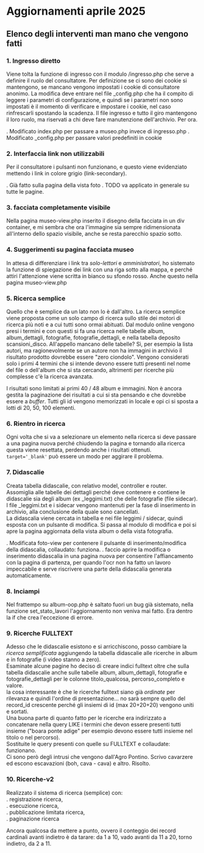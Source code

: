 # Aggiornamenti aprile 2025

## Elenco degli interventi man mano che vengono fatti

### 1. Ingresso diretto

Viene tolta la funzione di ingresso con il modulo /ingresso.php che serve a definire
il ruolo del consultatore. Per definizione se ci sono dei cookie si mantengono,
se mancano vengono impostati i cookie di consultatore anonimo.
La modifica deve entrare nel file _config.php che ha il compito di leggere
i parametri di configurazione, e quindi se i parametri non sono impostati
è il momento di verificare e impostare i cookie, nel caso rinfrescarli spostando la scadenza.
Il file ingresso e tutto il giro mantengono il loro ruolo, ma riservati a chi
deve fare manutenzione dell'archivio. Per ora.

. Modificato index.php per passare a museo.php invece di ingresso.php
. Modificato _config.php per passare valori predefiniti in cookie

### 2. Interfaccia link non utilizzabili

Per il consultatore i pulsanti non funzionano, e questo viene
evidenziato mettendo i link in colore grigio (link-secondary).

. Già fatto sulla pagina della vista foto
. TODO va applicato in generale su tutte le pagine.

### 3. facciata completamente visibile

Nella pagina museo-view.php inserito il disegno della facciata in un div container,
e mi sembra che ora l'immagine sia sempre ridimensionata all'interno dello
spazio visibile, anche se resta parecchio spazio sotto.

### 4. Suggerimenti su pagina facciata museo

In attesa di differenziare i link tra *solo-lettori* e *amministratori*,
ho sistemato la funzione di spiegazione dei link con una riga sotto alla mappa,
e perché attiri l'attenzione viene scritta in bianco su sfondo rosso.
Anche questo nella pagina museo-view.php

### 5. Ricerca semplice

Quello che è semplice da un lato non lo è dall'altro. La ricerca semplice
viene proposta come un solo campo di ricerca sullo stile dei motori di ricerca
più noti e a cui tutti sono ormai abituati.
Dal modulo online vengono presi i termini e con questi si fa una ricerca nelle tabelle album, album_dettagli, fotografie, fotografie_dettagli, e nella tabella deposito scansioni_disco. All'appello mancano delle tabelle? Sì, per esempio la lista autori, ma ragionevolmente se un autore non ha immagini in archivio il risultato prodotto dovrebbe essere "zero ciondolo".
Vengono considerati solo i primi 4 termini che si intende devono
essere tutti presenti nel nome del file o dell'album che si sta cercando,
altrimenti per ricerche più complesse c'è la ricerca avanzata.

I risultati sono limitati ai primi 40 / 48 album e immagini. Non è ancora
gestita la paginazione dei risultati a cui si sta pensando e che
dovrebbe essere a *buffer*. Tutti gli id vengono memorizzati in locale e opi ci si sposta a lotti di 20, 50, 100 elementi.

### 6. Rientro in ricerca

Ogni volta che si va a selezionare un elemento nella ricerca si deve passare
a una pagina nuova perché chiudendo la pagina e tornando alla ricerca questa
viene resettata, perdendo anche i risultati ottenuti.  
`target='_blank'` può essere un modo per aggirare il problema.

### 7. Didascalie

Creata tabella didascalie, con relativo model, controller e router.  
Assomiglia alle tabelle dei dettagli perché deve contenere e contiene
le didascalie sia degli album (ex \_leggimi.txt) che delle fotografie (file sidecar).  
I file \_leggimi.txt e i sidecar vengono mantenuti per la fase di inserimento
in archivio, alla conclusione della quale sono cancellati.  
La didascalia viene cercata in tabella e nei file leggimi /
sidecar, quindi esposta con un pulsante di modifica.
Si passa al modulo di modifica e poi si apre la pagina aggiornata
della vista album o della vista fotografia.

. Modificata foto-view per contenere il pulsante di inserimento/modifica della didascalia,
collaudato: funziona.
. faccio aprire la modifica o inserimento didascalia in una pagina nuova per
consentire l'affiancamento con la pagina di partenza, per quando l'ocr
non ha fatto un lavoro impeccabile e serve riscrivere una parte della didascalia
generata automaticamente.

### 8. Inciampi

Nel frattempo su album-oop.php è saltato fuori un bug
già sistemato, nella funzione set_stato_lavori l'aggiornamento
non veniva mai fatto. Era dentro la if che crea l'eccezione di errore.

### 9. Ricerche FULLTEXT

Adesso che le didascalie esistono e si arricchiscono, posso cambiare la *ricerca semplificata* aggiungendo la tabella didascalie alle ricerche in album e in fotografie (i video stanno a zero).  
Esaminate alcune pagine ho deciso di creare indici fulltext oltre che sulla tabella didascalie anche sulle tabelle album, album_dettagli, fotografie e fotografie_dettagli per le colonne titolo_qualcosa, percorso_completo e valore.  
la cosa interessante è che le ricerche fulltext siano già *ordinate* per rilevanza e quindi l'ordine di presentazione... no sarà sempre quello del record_id crescente perché gli insiemi di id (max 20+20+20) vengono uniti e sortati.  
Una buona parte di quanto fatto per le ricerche era indirizzato a concatenare nella query LIKE i termini che devon essere presenti tutti insieme ("boara ponte adige" per esempio devono essere tutti insieme nel titolo o nel percorso).  
Sostituite le query presenti con quelle su FULLTEXT e collaudate: funzionano.  
Ci sono però degli intrusi che vengono dall'Agro Pontino. Scrivo cavarzere ed escono escavazioni (boh, cava - cava) e altro. Risolto.

### 10. Ricerche-v2

Realizzato il sistema di ricerca (semplice) con:  
. registrazione ricerca,  
. esecuzione ricerca,  
. pubblicazione limitata ricerca,  
. paginazione ricerca

Ancora qualcosa da mettere a punto, ovvero il conteggio
dei record cardinali avanti indietro è da tarare:
da 1 a 10, vado avanti da 11 a 20, torno indietro, da 2 a 11.

